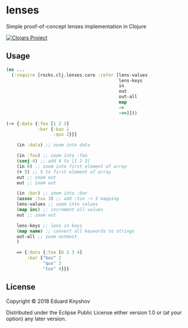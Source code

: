 # lenses

Simple proof-of-concept lenses implementation in Clojure

[![Clojars Project](https://img.shields.io/clojars/v/rocks.clj/lenses.svg)](https://clojars.org/rocks.clj/lenses)

## Usage

```clojure
(ns ...
  (:require [rocks.clj.lenses.core :refer [lens-values
                                           lens-keys
                                           in
                                           out
                                           out-all
                                           map
                                           ->
                                           ->>]]))

(-> {:data {:foo [1 2 3]
            :bar {:baz 1
                  :qux 2}}}

    (in :data) ;; zoom into data

    (in :foo) ;; zoom into :foo
    (conj 4) ;; add 4 to [1 2 3]
    (in 0) ;; zoom into first element of array
    (+ 5) ;; 5 to first element of array
    out ;; zoom out
    out ;; zoom out

    (in :bar) ;; zoom into :bar
    (assoc :tux 3) ;; add :tux -> 3 mapping
    lens-values ;; zoom into values
    (map inc) ;; increment all values
    out ;; zoom out

    lens-keys ;; lens in keys
    (map name) ;; convert all keywords to strings
    out-all ;; zoom outmost
    )

    => {:data {:foo [6 2 3 4]
        :bar {"baz" 2
              "qux" 3
              "tux" 4}}}
```

## License

Copyright © 2018 Eduard Knyshov

Distributed under the Eclipse Public License either version 1.0 or (at
your option) any later version.
